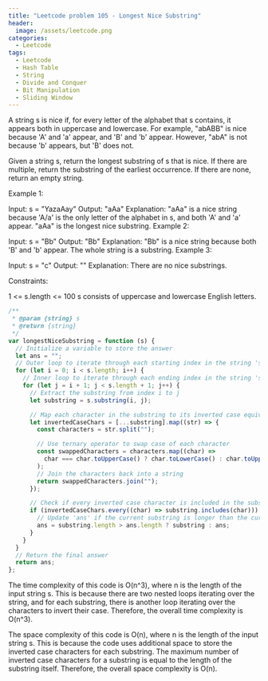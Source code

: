 ```yaml
---
title: "Leetcode problem 105 - Longest Nice Substring"
header:
  image: /assets/leetcode.png
categories:
  - Leetcode
tags:
  - Leetcode
  - Hash Table
  - String
  - Divide and Conquer
  - Bit Manipulation
  - Sliding Window
---
```


A string s is nice if, for every letter of the alphabet that s contains, it appears both in uppercase and lowercase. For example, "abABB" is nice because 'A' and 'a' appear, and 'B' and 'b' appear. However, "abA" is not because 'b' appears, but 'B' does not.

Given a string s, return the longest substring of s that is nice. If there are multiple, return the substring of the earliest occurrence. If there are none, return an empty string.

Example 1:

Input: s = "YazaAay"
Output: "aAa"
Explanation: "aAa" is a nice string because 'A/a' is the only letter of the alphabet in s, and both 'A' and 'a' appear.
"aAa" is the longest nice substring.
Example 2:

Input: s = "Bb"
Output: "Bb"
Explanation: "Bb" is a nice string because both 'B' and 'b' appear. The whole string is a substring.
Example 3:

Input: s = "c"
Output: ""
Explanation: There are no nice substrings.

Constraints:

1 <= s.length <= 100
s consists of uppercase and lowercase English letters.

```js
/**
 * @param {string} s
 * @return {string}
 */
var longestNiceSubstring = function (s) {
  // Initialize a variable to store the answer
  let ans = "";
  // Outer loop to iterate through each starting index in the string 's'
  for (let i = 0; i < s.length; i++) {
    // Inner loop to iterate through each ending index in the string 's'
    for (let j = i + 1; j < s.length + 1; j++) {
      // Extract the substring from index i to j
      let substring = s.substring(i, j);

      // Map each character in the substring to its inverted case equivalent
      let invertedCaseChars = [...substring].map((str) => {
        const characters = str.split("");

        // Use ternary operator to swap case of each character
        const swappedCharacters = characters.map((char) =>
          char === char.toUpperCase() ? char.toLowerCase() : char.toUpperCase()
        );
        // Join the characters back into a string
        return swappedCharacters.join("");
      });

      // Check if every inverted case character is included in the substring
      if (invertedCaseChars.every((char) => substring.includes(char))) {
        // Update 'ans' if the current substring is longer than the current answer
        ans = substring.length > ans.length ? substring : ans;
      }
    }
  }
  // Return the final answer
  return ans;
};
```

The time complexity of this code is O(n^3), where n is the length of the input string s. This is because there are two nested loops iterating over the string, and for each substring, there is another loop iterating over the characters to invert their case. Therefore, the overall time complexity is O(n^3).

The space complexity of this code is O(n), where n is the length of the input string s. This is because the code uses additional space to store the inverted case characters for each substring. The maximum number of inverted case characters for a substring is equal to the length of the substring itself. Therefore, the overall space complexity is O(n).
